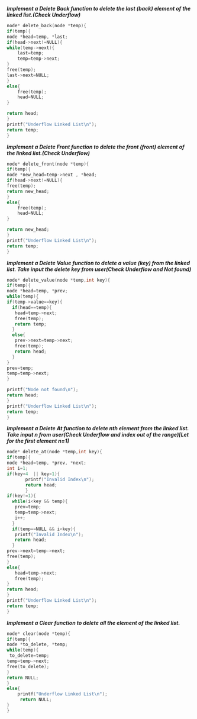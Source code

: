 ***Implement a Delete Back function to delete the last (back) element of the linked list.(Check Underflow)***

```C
node* delete_back(node *temp){
if(temp){
node *head=temp, *last;
if(head->next!=NULL){
while(temp->next){
    last=temp;
    temp=temp->next;
}
free(temp);
last->next=NULL;
}
else{
    free(temp);
    head=NULL;
}

return head;
}
printf("Underflow Linked List\n");
return temp;
}
```
***Implement a Delete Front function to delete the front (front) element of the linked list.(Check Underflow)***

```C
node* delete_front(node *temp){
if(temp){
node *new_head=temp->next , *head;
if(head->next!=NULL){
free(temp);
return new_head;
}
else{
    free(temp);
    head=NULL;
}

return new_head;
}
printf("Underflow Linked List\n");
return temp;
}
```
***Implement a Delete Value function to delete a value (key) from the linked list.
 Take input the delete key from user(Check Underflow and Not found)***
 
 ```C
 node* delete_value(node *temp,int key){
if(temp){
node *head=temp, *prev;
while(temp){
if(temp->value==key){
   if(head==temp){
    head=temp->next;
    free(temp);
    return temp;
   }
   else{
    prev->next=temp->next;
    free(temp);
    return head;
   }
}
prev=temp;
temp=temp->next;
}

printf("Node not found\n");
return head;
}
printf("Underflow Linked List\n");
return temp;
}
```
***Implement a Delete At function to delete nth element from the linked list.
 Take input n from user(Check Underflow and index out of the range)[Let for the first element n=1]***
 
 ```C
node* delete_at(node *temp,int key){
if(temp){
node *head=temp, *prev, *next;
int i=1;
if(key>4  || key<1){
        printf("Invalid Index\n");
        return head;
        }
if(key!=1){
   while(i<key && temp){
    prev=temp;
    temp=temp->next;
    i++;
   }
   if(temp==NULL && i<key){
    printf("Invalid Index\n");
    return head;
   }
prev->next=temp->next;
free(temp);
}
else{
    head=temp->next;
    free(temp);
}
return head;
}
printf("Underflow Linked List\n");
return temp;
}
```
***Implement a Clear function to delete all the element of the linked list.***

```C
node* clear(node *temp){
if(temp){
node *to_delete, *temp;
while(temp){
 to_delete=temp;
temp=temp->next;
free(to_delete);
}
return NULL;
}
else{
    printf("Underflow Linked List\n");
     return NULL;
}
}
```

 




